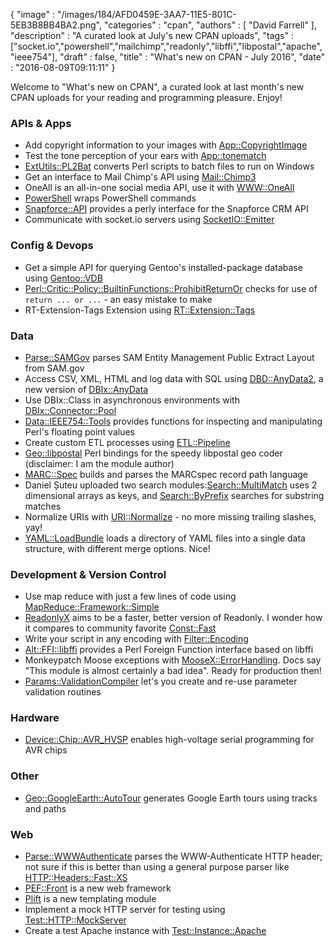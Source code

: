 {
   "image" : "/images/184/AFD0459E-3AA7-11E5-801C-5EB3B8BB4BA2.png",
   "categories" : "cpan",
   "authors" : [
      "David Farrell"
   ],
   "description" : "A curated look at July's new CPAN uploads",
   "tags" : ["socket.io","powershell","mailchimp","readonly","libffi","libpostal","apache","ieee754"],
   "draft" : false,
   "title" : "What's new on CPAN - July 2016",
   "date" : "2016-08-09T09:11:11"
}


Welcome to "What's new on CPAN", a curated look at last month's new CPAN uploads for your reading and programming pleasure. Enjoy!

### APIs & Apps
* Add copyright information to your images with [App::CopyrightImage](https://metacpan.org/pod/App::CopyrightImage)
* Test the tone perception of your ears with [App::tonematch](https://metacpan.org/pod/App::tonematch)
* [ExtUtils::PL2Bat](https://metacpan.org/pod/ExtUtils::PL2Bat) converts Perl scripts to batch files to run on Windows
* Get an interface to Mail Chimp's API using [Mail::Chimp3](https://metacpan.org/pod/Mail::Chimp3)
* OneAll is an all-in-one social media API, use it with [WWW::OneAll](https://metacpan.org/pod/WWW::OneAll)
* [PowerShell](https://metacpan.org/pod/PowerShell) wraps PowerShell commands
* [Snapforce::API](https://metacpan.org/pod/Snapforce::API) provides a perly interface for the Snapforce CRM API
* Communicate with socket.io servers using [SocketIO::Emitter](https://metacpan.org/pod/SocketIO::Emitter)


### Config & Devops
* Get a simple API for querying Gentoo's installed-package database using [Gentoo::VDB](https://metacpan.org/pod/Gentoo::VDB)
* [Perl::Critic::Policy::BuiltinFunctions::ProhibitReturnOr](https://metacpan.org/pod/Perl::Critic::Policy::BuiltinFunctions::ProhibitReturnOr) checks for use of `return ... or ...` - an easy mistake to make
* RT-Extension-Tags Extension using [RT::Extension::Tags](https://metacpan.org/pod/RT::Extension::Tags)


### Data
* [Parse::SAMGov](https://metacpan.org/pod/Parse::SAMGov) parses SAM Entity Management Public Extract Layout from SAM.gov
* Access CSV, XML, HTML and log data with SQL using [DBD::AnyData2](https://metacpan.org/pod/DBD::AnyData2), a new version of [DBIx::AnyData](https://metacpan.org/pod/DBD::AnyData)
* Use DBIx::Class in asynchronous environments with [DBIx::Connector::Pool](https://metacpan.org/pod/DBIx::Connector::Pool)
* [Data::IEEE754::Tools](https://metacpan.org/pod/Data::IEEE754::Tools) provides functions for inspecting and manipulating Perl's floating point values
* Create custom ETL processes using [ETL::Pipeline](https://metacpan.org/pod/ETL::Pipeline)
* [Geo::libpostal](https://metacpan.org/pod/Geo::libpostal) Perl bindings for the speedy libpostal geo coder (disclaimer: I am the module author)
* [MARC::Spec](https://metacpan.org/pod/MARC::Spec) builds and parses the MARCspec record path language
* Daniel Șuteu uploaded two search modules:[Search::MultiMatch](https://metacpan.org/pod/Search::MultiMatch) uses 2 dimensional arrays as keys, and [Search::ByPrefix](https://metacpan.org/pod/Search::ByPrefix) searches for substring matches
* Normalize URIs with [URI::Normalize](https://metacpan.org/pod/URI::Normalize) - no more missing trailing slashes, yay!
* [YAML::LoadBundle](https://metacpan.org/pod/YAML::LoadBundle) loads a directory of YAML files into a single data structure, with different merge options. Nice!


### Development & Version Control
* Use map reduce with just a few lines of code using [MapReduce::Framework::Simple](https://metacpan.org/pod/MapReduce::Framework::Simple)
* [ReadonlyX](https://metacpan.org/pod/ReadonlyX) aims to be a faster, better version of Readonly. I wonder how it compares to community favorite [Const::Fast](https://metacpan.org/pod/Const::Fast)
* Write your script in any encoding with [Filter::Encoding](https://metacpan.org/pod/Filter::Encoding)
* [Alt::FFI::libffi](https://metacpan.org/pod/Alt::FFI::libffi) provides a Perl Foreign Function interface based on libffi
* Monkeypatch Moose exceptions with [MooseX::ErrorHandling](https://metacpan.org/pod/MooseX::ErrorHandling). Docs say "This module is almost certainly a bad idea". Ready for production then!
* [Params::ValidationCompiler](https://metacpan.org/pod/Params::ValidationCompiler) let's you create and re-use parameter validation routines


### Hardware
* [Device::Chip::AVR_HVSP](https://metacpan.org/pod/Device::Chip::AVR_HVSP) enables high-voltage serial programming for AVR chips


### Other
* [Geo::GoogleEarth::AutoTour](https://metacpan.org/pod/Geo::GoogleEarth::AutoTour) generates Google Earth tours using tracks and paths


### Web
* [Parse::WWWAuthenticate](https://metacpan.org/pod/Parse::WWWAuthenticate) parses the WWW-Authenticate HTTP header; not sure if this is better than using a general purpose parser like [HTTP::Headers::Fast::XS](https://metacpan.org/pod/HTTP::Headers::Fast::XS)
* [PEF::Front](https://metacpan.org/pod/PEF::Front) is a new web framework
* [Plift](https://metacpan.org/pod/Plift) is a new templating module
* Implement a mock HTTP server for testing using [Test::HTTP::MockServer](https://metacpan.org/pod/Test::HTTP::MockServer)
* Create a test Apache instance with [Test::Instance::Apache](https://metacpan.org/pod/Test::Instance::Apache)
